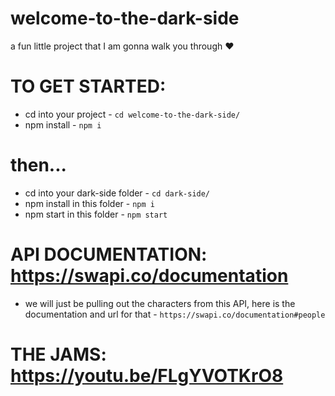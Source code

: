 # welcome-to-the-dark-side
a fun little project that I am gonna walk you through ♥️

# TO GET STARTED: 
* cd into your project - `cd welcome-to-the-dark-side/`
* npm install - `npm i`
# then...
* cd into your dark-side folder - `cd dark-side/`
* npm install in this folder - `npm i`
* npm start in this folder - `npm start`

# API DOCUMENTATION: https://swapi.co/documentation
* we will just be pulling out the characters from this API, here is the documentation and url for that - `https://swapi.co/documentation#people`

# THE JAMS: https://youtu.be/FLgYVOTKrO8